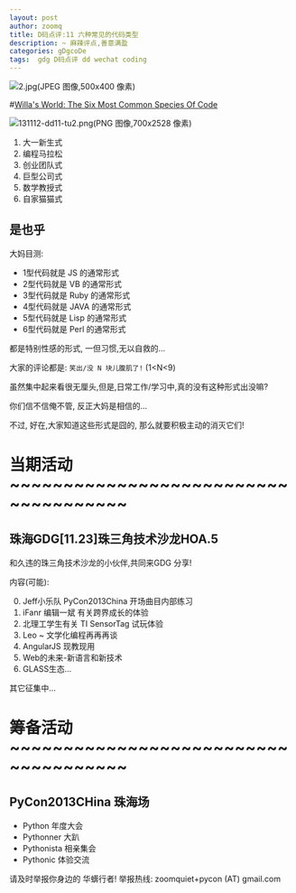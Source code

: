 ```yaml
---
layout: post
author: zoomq
title: D码点评:11 六种常见的代码类型
description: ~ 麻辣评点,善意满盈
categories: gDgcoDe
tags:  gdg D码点评 dd wechat coding
---
```





![2.jpg(JPEG 图像,500x400 像素)](http://editorial.designtaxi.com/news-httpstatuscats1612/2.jpg)

#[Willa's World: The Six Most Common Species Of Code](http://www.willa.me/2013/11/the-six-most-common-species-of-code.html)

![131112-dd11-tu2.png(PNG 图像,700x2528 像素)](http://zoomq.qiniudn.com/ZHGDG/wechat/131112-dd11-tu2.png)

1. 大一新生式
2. 编程马拉松
3. 创业团队式
4. 巨型公司式
5. 数学教授式
6. 自家猫猫式

<!--more-->


## 是也乎

大妈目测:

- 1型代码就是 JS 的通常形式
- 2型代码就是 VB 的通常形式
- 3型代码就是 Ruby 的通常形式
- 4型代码就是 JAVA 的通常形式
- 5型代码就是 Lisp 的通常形式
- 6型代码就是 Perl 的通常形式

都是特别性感的形式, 一但习惯,无以自救的...

大家的评论都是: `笑出/没 N 块儿腹肌了!` (1<N<9)

虽然集中起来看很无厘头,但是,日常工作/学习中,真的没有这种形式出没嘛?

你们信不信俺不管, 反正大妈是相信的...

不过, 好在,大家知道这些形式是囧的, 那么就要积极主动的消灭它们!




# 当期活动 ~~~~~~~~~~~~~~~~~~~~~~~~~~~~~~~~~~~~~

## 珠海GDG[11.23]珠三角技术沙龙HOA.5

和久违的珠三角技术沙龙的小伙伴,共同来GDG 分享!

内容(可能):

0. Jeff小乐队 PyCon2013China 开场曲目内部练习
1. iFanr 编辑一斌 有关跨界成长的体验
2. 北理工学生有关 TI SensorTag 试玩体验
3. Leo ~ 文学化编程再再再谈
4. AngularJS 现教现用
5. Web的未来-新语言和新技术
6. GLASS生态...

其它征集中...



# 筹备活动 ~~~~~~~~~~~~~~~~~~~~~~~~~~~~~~~~~~~~~

## PyCon2013CHina 珠海场

- Python 年度大会
- Pythonner 大趴
- Pythonista 相亲集会
- Pythonic 体验交流

请及时举报你身边的 华蠎行者!
举报热线: zoomquiet+pycon (AT) gmail.com


